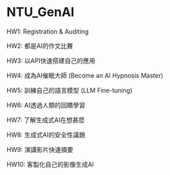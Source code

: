 # NTU_GenAI
HW1: Registration & Auditing

HW2: 都是AI的作文比賽

HW3: 以API快速搭建自己的應用

HW4: 成為AI催眠大師 (Become an AI Hypnosis Master)

HW5: 訓練自己的語言模型 (LLM Fine-tuning)

HW6: AI透過人類的回饋學習

HW7: 了解生成式AI在想甚麼

HW8: 生成式AI的安全性議題

HW9: 演講影片快速摘要

HW10: 客製化自己的影像生成AI
